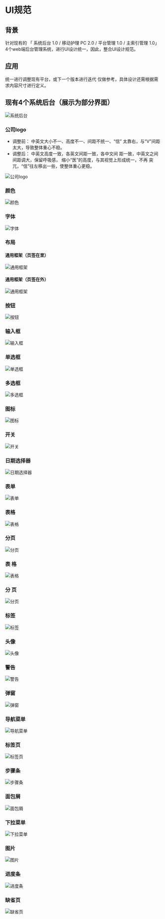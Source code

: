 <!--
 * @Descripttion: UI规范
 * @Author: zmlxsg
 * @Date: 2021-08-24 10:20:59
 * @LastEditors: zml
 * @LastEditTime: 2021-10-13 18:42:54
-->

# UI规范

## 背景

针对现有的 「 系统后台 1.0 / 移动护理 PC 2.0 / 平台管理 1.0 / 主索引管理 1.0」 4个web端后台管理系统，进行UI设计统一，因此，整合UI设计规范。

## 应用

统一进行调整现有平台，或下一个版本进行迭代 仅做参考，具体设计还需根据需求内容尺寸进行定义。

## 现有4个系统后台（展示为部分界面）

![系统后台](../img/ui-1.png)

### 公司logo

* 调整前： 中英文大小不一、高度不一、间距不统一、“信” 太靠右，与“V”间距太大，导致整体重心不稳。
* 调整后： 中英文高度一致，各英文间距一致，各中文间 距一致，中英文之间间距调大，保留呼吸感， 缩小“医”的高度，与其视觉上形成统一，不再 突兀，“信”往左移出一些，使整体重心更稳。

![公司logo](../img/ui-2.png)

### 颜色

![颜色](../img/ui-3.png)

### 字体

![字体](../img/ui-4.png)

### 布局

#### 通用框架（页签在里）

![通用框架](../img/ui-5.png)

#### 通用框架（页签在外）

![通用框架](../img/ui-6.png)

### 按钮

![按钮](../img/ui-7.png)

### 输入框

![输入框](../img/ui-8.png)

### 单选框

![单选框](../img/ui-9.png)

### 多选框

![多选框](../img/ui-10.png)

### 图标

![图标](../img/ui-11.png)

### 开关

![开关](../img/ui-12.png)

### 日期选择器

![日期选择器](../img/ui-13.png)

### 表单

![表单](../img/ui-14.png)

### 表格

![表格](../img/ui-15.png)

### 分页

![分页](../img/ui-16.png)

### 表 格

![表格](../img/ui-17.png)

### 分 页

![分页](../img/ui-18.png)

### 标签

![标签](../img/ui-19.png)

### 头像

![头像](../img/ui-20.png)

### 警告

![警告](../img/ui-21.png)

### 弹窗

![弹窗](../img/ui-22.png)

### 导航菜单

![导航菜单](../img/ui-23.png)

### 标签页

![标签页](../img/ui-24.png)

### 步骤条

![步骤条](../img/ui-25.png)

### 面包屑

![面包屑](../img/ui-26.png)

### 下拉菜单

![下拉菜单](../img/ui-27.png)

### 图片

![图片](../img/ui-28.png)

### 进度条

![进度条](../img/ui-29.png)

### 缺省页

![缺省页](../img/ui-30.png)
